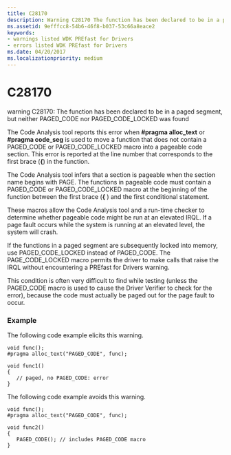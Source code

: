 ```yaml
---
title: C28170
description: Warning C28170 The function has been declared to be in a paged segment, but neither PAGED_CODE nor PAGED_CODE_LOCKED was found.
ms.assetid: 9efffcc8-54b6-46f8-b037-53c66a8eace2
keywords:
- warnings listed WDK PREfast for Drivers
- errors listed WDK PREfast for Drivers
ms.date: 04/20/2017
ms.localizationpriority: medium
---
```


# C28170


warning C28170: The function has been declared to be in a paged segment, but neither PAGED\_CODE nor PAGED\_CODE\_LOCKED was found

The Code Analysis tool reports this error when **\#pragma alloc\_text** or **\#pragma code\_seg** is used to move a function that does not contain a PAGED\_CODE or PAGED\_CODE\_LOCKED macro into a pageable code section. This error is reported at the line number that corresponds to the first brace (**{**) in the function.

The Code Analysis tool infers that a section is pageable when the section name begins with PAGE. The functions in pageable code must contain a PAGED\_CODE or PAGED\_CODE\_LOCKED macro at the beginning of the function between the first brace (**{** ) and the first conditional statement.

These macros allow the Code Analysis tool and a run-time checker to determine whether pageable code might be run at an elevated IRQL. If a page fault occurs while the system is running at an elevated level, the system will crash.

If the functions in a paged segment are subsequently locked into memory, use PAGED\_CODE\_LOCKED instead of PAGED\_CODE. The PAGE\_CODE\_LOCKED macro permits the driver to make calls that raise the IRQL without encountering a PREfast for Drivers warning.

This condition is often very difficult to find while testing (unless the PAGED\_CODE macro is used to cause the Driver Verifier to check for the error), because the code must actually be paged out for the page fault to occur.

### <span id="example"></span><span id="EXAMPLE"></span>Example

The following code example elicits this warning.

```
void func();
#pragma alloc_text("PAGED_CODE", func);

void func1()
{
   // paged, no PAGED_CODE: error
}
```

The following code example avoids this warning.

```
void func();
#pragma alloc_text("PAGED_CODE", func);

void func2()
{
   PAGED_CODE(); // includes PAGED_CODE macro
}
```

 

 





